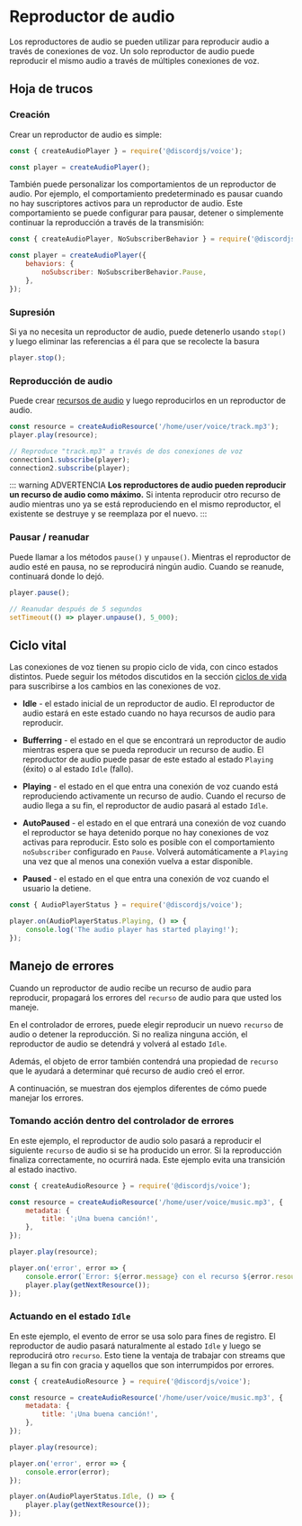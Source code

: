 # Reproductor de audio

Los reproductores de audio se pueden utilizar para reproducir audio a través de conexiones de voz. Un solo reproductor de audio puede reproducir el mismo audio a través de múltiples conexiones de voz.

## Hoja de trucos

### Creación

Crear un reproductor de audio es simple:

```js
const { createAudioPlayer } = require('@discordjs/voice');

const player = createAudioPlayer();
```

También puede personalizar los comportamientos de un reproductor de audio. Por ejemplo, el comportamiento predeterminado es pausar cuando no hay suscriptores activos para un reproductor de audio. Este comportamiento se puede configurar para pausar, detener o simplemente continuar la reproducción a través de la transmisión:

```js
const { createAudioPlayer, NoSubscriberBehavior } = require('@discordjs/voice');

const player = createAudioPlayer({
	behaviors: {
		noSubscriber: NoSubscriberBehavior.Pause,
	},
});
```

### Supresión

Si ya no necesita un reproductor de audio, puede detenerlo usando `stop()` y luego eliminar las referencias a él para que se recolecte la basura

```js
player.stop();
```

### Reproducción de audio

Puede crear [recursos de audio](./recursos-de-audio.md) y luego reproducirlos en un reproductor de audio.

```js
const resource = createAudioResource('/home/user/voice/track.mp3');
player.play(resource);

// Reproduce "track.mp3" a través de dos conexiones de voz
connection1.subscribe(player);
connection2.subscribe(player);
```

::: warning ADVERTENCIA
**Los reproductores de audio pueden reproducir un recurso de audio como máximo.** Si intenta reproducir otro recurso de audio mientras uno ya se está reproduciendo en el mismo reproductor, el existente se destruye y se reemplaza por el nuevo.
:::

### Pausar / reanudar

Puede llamar a los métodos `pause()` y `unpause()`. Mientras el reproductor de audio esté en pausa, no se reproducirá ningún audio. Cuando se reanude, continuará donde lo dejó.

```js
player.pause();

// Reanudar después de 5 segundos
setTimeout(() => player.unpause(), 5_000);
```

## Ciclo vital

Las conexiones de voz tienen su propio ciclo de vida, con cinco estados distintos. Puede seguir los métodos discutidos en la sección [ciclos de vida](./ciclos-de-vida.md) para suscribirse a los cambios en las conexiones de voz.

- **Idle** - el estado inicial de un reproductor de audio. El reproductor de audio estará en este estado cuando no haya recursos de audio para reproducir.

- **Bufferring** - el estado en el que se encontrará un reproductor de audio mientras espera que se pueda reproducir un recurso de audio. El reproductor de audio puede pasar de este estado al estado `Playing` (éxito) o al estado `Idle` (fallo).

- **Playing** - el estado en el que entra una conexión de voz cuando está reproduciendo activamente un recurso de audio. Cuando el recurso de audio llega a su fin, el reproductor de audio pasará al estado `Idle`.

- **AutoPaused** - el estado en el que entrará una conexión de voz cuando el reproductor se haya detenido porque no hay conexiones de voz activas para reproducir. Esto solo es posible con el comportamiento `noSubscriber` configurado en `Pause`. Volverá automáticamente a `Playing` una vez que al menos una conexión vuelva a estar disponible.

- **Paused** - el estado en el que entra una conexión de voz cuando el usuario la detiene.

```js
const { AudioPlayerStatus } = require('@discordjs/voice');

player.on(AudioPlayerStatus.Playing, () => {
	console.log('The audio player has started playing!');
});
```

## Manejo de errores

Cuando un reproductor de audio recibe un recurso de audio para reproducir, propagará los errores del `recurso` de audio para que usted los maneje.

En el controlador de errores, puede elegir reproducir un nuevo `recurso` de audio o detener la reproducción. Si no realiza ninguna acción, el reproductor de audio se detendrá y volverá al estado `Idle`.

Además, el objeto de error también contendrá una propiedad de `recurso` que le ayudará a determinar qué recurso de audio creó el error.

A continuación, se muestran dos ejemplos diferentes de cómo puede manejar los errores.

### Tomando acción dentro del controlador de errores

En este ejemplo, el reproductor de audio solo pasará a reproducir el siguiente `recurso` de audio si se ha producido un error. Si la reproducción finaliza correctamente, no ocurrirá nada. Este ejemplo evita una transición al estado inactivo.

```js
const { createAudioResource } = require('@discordjs/voice');

const resource = createAudioResource('/home/user/voice/music.mp3', {
	metadata: {
		title: '¡Una buena canción!',
	},
});

player.play(resource);

player.on('error', error => {
	console.error(`Error: ${error.message} con el recurso ${error.resource.metadata.title}`);
	player.play(getNextResource());
});
```

### Actuando en el estado `Idle`

En este ejemplo, el evento de error se usa solo para fines de registro. El reproductor de audio pasará naturalmente al estado `Idle` y luego se reproducirá otro `recurso`. Esto tiene la ventaja de trabajar con streams que llegan a su fin con gracia y aquellos que son interrumpidos por errores.

```js
const { createAudioResource } = require('@discordjs/voice');

const resource = createAudioResource('/home/user/voice/music.mp3', {
	metadata: {
		title: '¡Una buena canción!',
	},
});

player.play(resource);

player.on('error', error => {
	console.error(error);
});

player.on(AudioPlayerStatus.Idle, () => {
	player.play(getNextResource());
});
```
